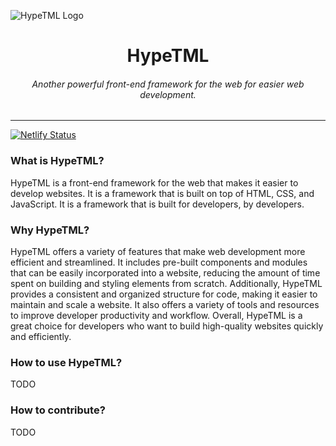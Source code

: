 ![HypeTML Logo](https://cdn.dothtml.ca/hypetml/logo/vector/default-monochrome.svg)

<h1 align="center">HypeTML</h1>


<h6 align="center">
Another powerful front-end framework for the web for easier web development.</h6>

---

[![Netlify Status](https://api.netlify.com/api/v1/badges/eb7a5b71-2ef7-4b26-8f1f-1cdccb703d10/deploy-status)](https://app.netlify.com/sites/hypetml/deploys)

### What is HypeTML?

HypeTML is a front-end framework for the web that makes it easier to develop websites. It is a framework that is built on top of HTML, CSS, and JavaScript. It is a framework that is built for developers, by developers.

### Why HypeTML?

HypeTML offers a variety of features that make web development more efficient and streamlined. It includes pre-built components and modules that can be easily incorporated into a website, reducing the amount of time spent on building and styling elements from scratch. Additionally, HypeTML provides a consistent and organized structure for code, making it easier to maintain and scale a website. It also offers a variety of tools and resources to improve developer productivity and workflow. Overall, HypeTML is a great choice for developers who want to build high-quality websites quickly and efficiently.

### How to use HypeTML?

TODO

### How to contribute?

TODO
